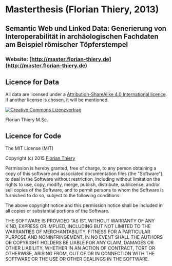 # Masterthesis (Florian Thiery, 2013)

## Semantic Web und Linked Data: Generierung von Interoperabilität in archäologischen Fachdaten am Beispiel römischer Töpferstempel
 
### Website: [http://master.florian-thiery.de](http://master.florian-thiery.de)

## Licence for Data

All data are licensed under a <a rel="license" href="http://creativecommons.org/licenses/by-sa/4.0/">Attribution-ShareAlike 4.0 International licence</a>. If another license is chosen, it will be mentioned.

<a rel="license" href="http://creativecommons.org/licenses/by-sa/4.0/"><img alt="Creative Commons Lizenzvertrag" style="border-width:0" src="http://i.creativecommons.org/l/by-sa/4.0/88x31.png" /></a>

Florian Thiery M.Sc.

## Licence for Code

The MIT License (MIT)

Copyright (c) 2015 [Florian Thiery](http://linkedgeodesy.org)

Permission is hereby granted, free of charge, to any person obtaining a copy
of this software and associated documentation files (the "Software"), to deal
in the Software without restriction, including without limitation the rights
to use, copy, modify, merge, publish, distribute, sublicense, and/or sell
copies of the Software, and to permit persons to whom the Software is
furnished to do so, subject to the following conditions:

The above copyright notice and this permission notice shall be included in all
copies or substantial portions of the Software.

THE SOFTWARE IS PROVIDED "AS IS", WITHOUT WARRANTY OF ANY KIND, EXPRESS OR
IMPLIED, INCLUDING BUT NOT LIMITED TO THE WARRANTIES OF MERCHANTABILITY,
FITNESS FOR A PARTICULAR PURPOSE AND NONINFRINGEMENT. IN NO EVENT SHALL THE
AUTHORS OR COPYRIGHT HOLDERS BE LIABLE FOR ANY CLAIM, DAMAGES OR OTHER
LIABILITY, WHETHER IN AN ACTION OF CONTRACT, TORT OR OTHERWISE, ARISING FROM,
OUT OF OR IN CONNECTION WITH THE SOFTWARE OR THE USE OR OTHER DEALINGS IN THE
SOFTWARE.
